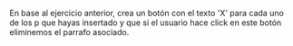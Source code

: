 En base al ejercicio anterior, crea un botón con el texto 'X' para cada uno de los p que hayas insertado y que si el usuario hace click en este botón eliminemos el parrafo asociado. 